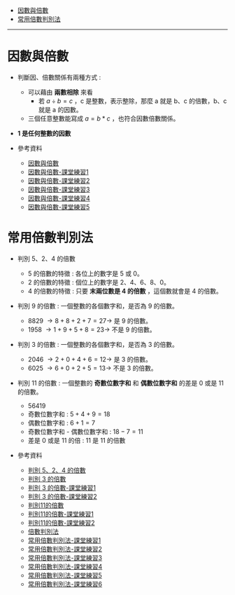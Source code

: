 * [因數與倍數](#因數與倍數)
* [常用倍數判別法](#常用倍數判別法)

---

#  因數與倍數
- 判斷因、倍數關係有兩種方式 :
	- 可以藉由 **兩數相除** 來看
		- 若 $a \div b=c$ ，c 是整數，表示整除，那麼 a 就是 b、c 的倍數，b、c 就是 a 的因數。
	- 三個任意整數能寫成 $a=b*c$ ，也符合因數倍數關係。
- **1 是任何整數的因數**

- 參考資料
  - [因數與倍數](https://www.youtube.com/watch?v=f-i_OAMSCzc "因數與倍數")
  - [因數與倍數-課堂練習1](https://www.junyiacademy.org/article/29673bf3b33643a2b818006fff9aeb89 "因數與倍數-課堂練習1")
  - [因數與倍數-課堂練習2](https://www.junyiacademy.org/article/a993b16bc5b84f3ea0cc1091cc9101c6 "因數與倍數-課堂練習2")
  - [因數與倍數-課堂練習3](https://www.junyiacademy.org/article/117ee04fbc234f8f8a5e9bc5d3466887 "因數與倍數-課堂練習3")
  - [因數與倍數-課堂練習4](https://www.junyiacademy.org/article/d863a8ee05184eb59c92f4862e262bc8 "因數與倍數-課堂練習4")
  - [因數與倍數-課堂練習5](https://www.junyiacademy.org/article/0f8e5256f2af454180c121f6cde44101 "因數與倍數-課堂練習5")

# 常用倍數判別法
- 判別 5、2、4 的倍數
	- 5 的倍數的特徵 : 各位上的數字是 5 或 0。
	- 2 的倍數的特徵 : 個位上的數字是 2、4、6、8、0。
	- 4 的倍數的特徵 : 只要 **末兩位數是 4 的倍數** ，這個數就會是 4 的倍數。

- 判別 9 的倍數 : 一個整數的各個數字和，是否為 9 的倍數。
	- 8829 $\to 8+8+2+7=27 \to$ 是 9 的倍數。
	- 1958 $\to 1+9+5+8=23 \to$ 不是 9 的倍數。

- 判別 3 的倍數 : 一個整數的各個數字和，是否為 3 的倍數。
	- 2046 $\to 2+0+4+6=12 \to$ 是 3 的倍數。
	- 6025 $\to 6+0+2+5=13 \to$ 不是 3 的倍數。

- 判別 11 的倍數 : 一個整數的 **奇數位數字和** 和 **偶數位數字和** 的差是 0 或是 11 的倍數。
	- 56419
	- 奇數位數字和 : $5+4+9=18$
	- 偶數位數字和 : $6+1=7$
	- 奇數位數字和 - 偶數位數字和 : $18-7=11$
	- 差是 0 或是 11 的倍 : 11 是 11 的倍數

- 參考資料
  - [判別 5、2、4 的倍數](https://www.youtube.com/watch?v=UtwDWdGfvbQ "判別 5、2、4 的倍數")
  - [判別 3 的倍數](https://www.youtube.com/watch?v=9LuU1Qv-anY "判別 3 的倍數")
  - [判別 3 的倍數-課堂練習1](https://www.junyiacademy.org/article/5f1a6d471c0c42268dcc26f8d9e4fef8 "判別 3 的倍數-課堂練習1")
  - [判別 3 的倍數-課堂練習2](https://www.junyiacademy.org/article/655e8775ede944b6b604df6ce5ef0c75 "判別 3 的倍數-課堂練習2")
  - [判別11的倍數](https://www.youtube.com/watch?v=lD-51j0v3gc "判別11的倍數")
  - [判別11的倍數-課堂練習1](https://www.junyiacademy.org/article/f18e60edf8284fb7873f774180be8b56 "判別11的倍數-課堂練習1")
  - [判別11的倍數-課堂練習2](https://www.junyiacademy.org/article/8c170ac7310742669e837384bcbc949f "判別11的倍數-課堂練習2")
  - [倍數判別法](https://www.junyiacademy.org/article/08095b662d4f45188644af8162af3e23 "倍數判別法")
  - [常用倍數判別法-課堂練習1](https://www.junyiacademy.org/article/daf607c7c1434ba49bb88d6f6be4d4b6 "常用倍數判別法-課堂練習1")
  - [常用倍數判別法-課堂練習2](https://www.junyiacademy.org/article/1d6d38b7459047108364fb352a713e50 "常用倍數判別法-課堂練習2")
  - [常用倍數判別法-課堂練習3](https://www.junyiacademy.org/article/18eaf8a1e7474292b5107c8cf85fe4c6 "常用倍數判別法-課堂練習3")
  - [常用倍數判別法-課堂練習4](https://www.junyiacademy.org/article/299c00bf5c874da18b11b331d0016c7e "常用倍數判別法-課堂練習4")
  - [常用倍數判別法-課堂練習5](https://www.junyiacademy.org/article/fbadc410ad53400bbbe4f5ecf64535bc "常用倍數判別法-課堂練習5")
  - [常用倍數判別法-課堂練習6](https://www.junyiacademy.org/article/fcb41d745aa84696a19e9467ab6d668a "常用倍數判別法-課堂練習6")